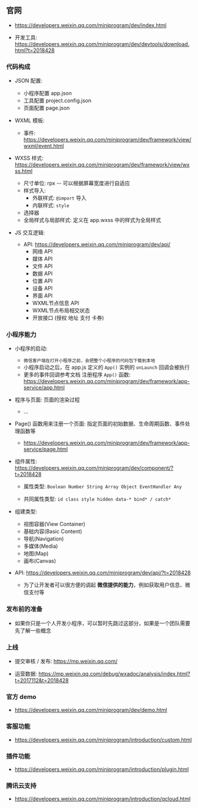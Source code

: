 ## 官网
* https://developers.weixin.qq.com/miniprogram/dev/index.html

* 开发工具: https://developers.weixin.qq.com/miniprogram/dev/devtools/download.html?t=2018428


### 代码构成
* JSON 配置:
    * 小程序配置 app.json
    * 工具配置 project.config.json
    * 页面配置 page.json

* WXML 模板:
    * 事件: https://developers.weixin.qq.com/miniprogram/dev/framework/view/wxml/event.html

* WXSS 样式: https://developers.weixin.qq.com/miniprogram/dev/framework/view/wxss.html
    * 尺寸单位: rpx -- 可以根据屏幕宽度进行自适应
    * 样式导入: 
        * 外联样式: `@import` 导入
        * 内联样式: `style`
    * 选择器
    * 全局样式与局部样式: 定义在 app.wxss 中的样式为全局样式

* JS 交互逻辑: 
    * API: https://developers.weixin.qq.com/miniprogram/dev/api/
        * 网络 API
        * 媒体 API
        * 文件 API
        * 数据 API
        * 位置 API
        * 设备 API
        * 界面 API
        * WXML节点信息 API
        * WXML节点布局相交状态
        * 开放接口 (授权 地址 支付 卡券)


### 小程序能力
* 小程序的启动:
    * `微信客户端在打开小程序之前，会把整个小程序的代码包下载到本地`
    * 小程序启动之后，在 app.js 定义的 `App()` 实例的 `onLaunch` 回调会被执行
    * 更多的事件回调参考文档 注册程序 `App()` 函数: https://developers.weixin.qq.com/miniprogram/dev/framework/app-service/app.html

* 程序与页面: 页面的渲染过程
    * ...

* Page() 函数用来注册一个页面: 指定页面的初始数据、生命周期函数、事件处理函数等
    * https://developers.weixin.qq.com/miniprogram/dev/framework/app-service/page.html

* 组件属性: https://developers.weixin.qq.com/miniprogram/dev/component/?t=2018428
    * 属性类型: `Boolean Number String Array Object EventHandler Any`

    * 共同属性类型: `id class style hidden data-* bind* / catch*`

* 组建类型:
    * 视图容器(View Container)
    * 基础内容(Basic Content)
    * 导航(Navigation)
    * 多媒体(Media)
    * 地图(Map)
    * 画布(Canvas)

* API: https://developers.weixin.qq.com/miniprogram/dev/api/?t=2018428
    * 为了让开发者可以很方便的调起 __微信提供的能力__，例如获取用户信息、微信支付等


### 发布前的准备
* 如果你只是一个人开发小程序，可以暂时先跳过这部分，如果是一个团队需要先了解一些概念


### 上线
* 提交审核 / 发布: https://mp.weixin.qq.com/

* 运营数据: https://mp.weixin.qq.com/debug/wxadoc/analysis/index.html?t=2017112&t=2018428


### 官方 demo
* https://developers.weixin.qq.com/miniprogram/dev/demo.html


### 客服功能
* https://developers.weixin.qq.com/miniprogram/introduction/custom.html


### 插件功能
* https://developers.weixin.qq.com/miniprogram/introduction/plugin.html


### 腾讯云支持
* https://developers.weixin.qq.com/miniprogram/introduction/qcloud.html
